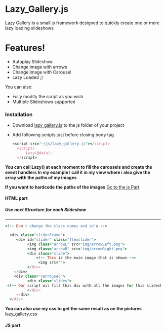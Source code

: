# Lazy_Gallery.js

Lazy Gallery is a small js framework designed to quickly create one or more lazy loading slideshows


#  Features!

  - Autoplay Slideshow
  - Change image with arrows
  - Change image with Carousel
  - Lazy Loaded ;)


You can also:
  - Fully modify the script as you wish 
  - Multiple Slideshows supported
 



### Installation


* Download [lazy_gallery.js](https://github.com/Sadik-Dev/Lazy_Gallery.js/blob/main/lazy_gallery.js) to the js folder of your project
* Add following scripts just before closing body tag

  ```ruby
  <script src="~/js/lazy_gallery.js"></script>
    <script>
        Lazy(@data);
    </script>
  ```

**You can call Lazy() at each moment to fill the carousels and create the event handlers**
**In my example I call it in my view where i also give the array with the paths of my images**

**If you want to hardcode the paths of the images**
[Go to the js Part](#JS-part)




#### HTML part


##### Use next Structure for each Slideshow


---

  ```ruby
 <!-- Don't change the class names and id's -->

    <div class="sliderFrame">
       <div id="slider" class="flexslider">
            <img class="arrowL" src="img/arrowLeft.png">
            <img class="arrowR" src="img/arrowRight.png">
            <div class="slide">
                <!-- This is the main image that is shown -->
                 <img src=""> 
            </div>
      </div>
      <div class="carrousel">
            <div class="slides">
   <!-- Our script wil fill this div with all the images for this slideshow -->
            </div>
       </div>
    </div>
```

**You can also use my css to get the same result as on the pictures**
 [lazy_gallery.css](https://github.com/Sadik-Dev/Lazy_Gallery.js/blob/main/css/lazy_gallery.css) 

#### JS part
